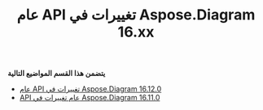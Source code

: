 ﻿---
title: عام API تغييرات في Aspose.Diagram 16.xx
type: docs
weight: 20
url: /ar/net/public-api-changes-in-aspose-diagram-16-x-x/
---
**يتضمن هذا القسم المواضيع التالية**
- [عام API تغييرات في Aspose.Diagram 16.12.0](/diagram/ar/net/public-api-changes-in-aspose-diagram-16-12-0/)
- [API عام تغييرات في Aspose.Diagram 16.11.0](/diagram/ar/net/public-api-changes-in-aspose-diagram-16-11-0/)
